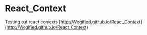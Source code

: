 # React_Context

Testing out react contexts
[http://Wogified.github.io/React_Context](http://Wogified.github.io/React_Context)
